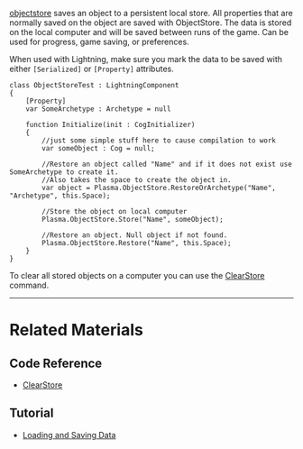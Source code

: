 
[objectstore](https://github.com/PlasmaEngine/PlasmaDocs/blob/master/code_reference/class_reference/objectstore.markdown) saves an object to a persistent local store.  All properties that are normally saved on the object are saved with ObjectStore.  The data is stored on the local computer and will be saved between runs of the game.  Can be used for progress, game saving, or preferences. 

When used with Lightning, make sure you mark the data to be saved with either `[Serialized]` or `[Property]` attributes. 

```lang=csharp
class ObjectStoreTest : LightningComponent
{
    [Property]
    var SomeArchetype : Archetype = null

    function Initialize(init : CogInitializer)
    {
        //just some simple stuff here to cause compilation to work
        var someObject : Cog = null;        
        
        //Restore an object called "Name" and if it does not exist use  SomeArchetype to create it.
        //Also takes the space to create the object in.
        var object = Plasma.ObjectStore.RestoreOrArchetype("Name", "Archetype", this.Space);
        
        //Store the object on local computer
        Plasma.ObjectStore.Store("Name", someObject);
        
        //Restore an object. Null object if not found.
        Plasma.ObjectStore.Restore("Name", this.Space);
    }
}
```
To clear all stored objects on a computer you can use the [ ClearStore ](https://github.com/PlasmaEngine/PlasmaDocs/blob/master/code_reference/command_reference.markdown#clearobjectstore) command.

---

 # Related Materials
 ## Code Reference
- [ ClearStore ](https://github.com/PlasmaEngine/PlasmaDocs/blob/master/code_reference/command_reference.markdown#clearobjectstore) 
 ## Tutorial
- [Loading and Saving Data](https://github.com/PlasmaEngine/PlasmaDocs/blob/master/plasma_editor_documentation/tutorials/architecture/objectstore.markdown) 

 